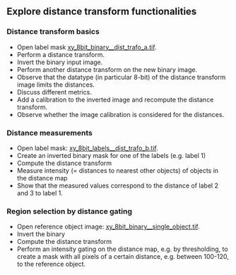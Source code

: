 ## Explore distance transform functionalities
### Distance transform basics
  - Open label mask [xy_8bit_binary__dist_trafo_a.tif](https://github.com/NEUBIAS/training-resources/raw/master/image_data/xy_8bit_labels__dist_trafo_a/xy_8bit_binary__dist_trafo_a.tif).
  - Perform a distance transform.
  - Invert the binary input image.
  - Perform another distance transform on the new binary image.
  - Observe that the datatype (in particular 8-bit) of the distance transform image limits the distances.
  - Discuss different metrics.
  - Add a calibration to the inverted image and recompute the distance transform.
  - Observe whether the image calibration is considered for the distances.

### Distance measurements
  - Open label mask: [xy_8bit_labels__dist_trafo_b.tif](https://github.com/NEUBIAS/training-resources/raw/master/image_data/xy_8bit_labels__dist_trafo_b.tif).
  - Create an inverted binary mask for one of the labels (e.g. label 1)
  - Compute the distance transform
  - Measure intensity (= distances to nearest other objects) of objects in the distance map
  - Show that the measured values correspond to the distance of label 2 and 3 to label 1. 
  
### Region selection by distance gating
  - Open reference object image: [xy_8bit_binary__single_object.tif](https://github.com/NEUBIAS/training-resources/raw/master/image_data/xy_8bit_binary__single_object.tif).
  - Invert the binary
  - Compute the distance transform
  - Perform an intensity gating on the distance map, e.g. by thresholding, to create a mask with all pixels of a certain distance, e.g. between 100-120, to the reference object.